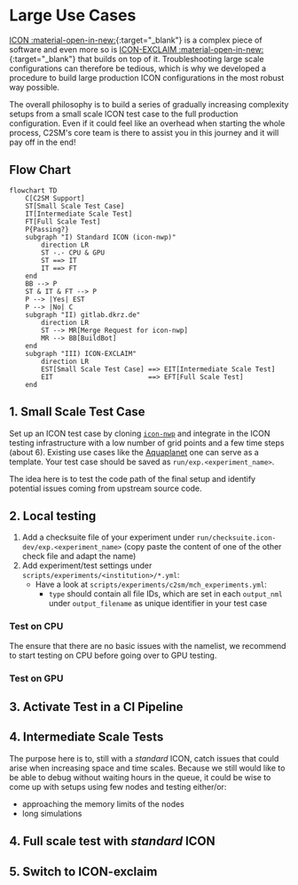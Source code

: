 # Large Use Cases

[ICON :material-open-in-new:](https://www.icon-model.org/icon_model){:target="_blank"} is a complex piece of software and even more so is [ICON-EXCLAIM :material-open-in-new:](https://github.com/C2SM/icon-exclaim){:target="_blank"} that builds on top of it. Troubleshooting large scale configurations can therefore be tedious, which is why we developed a procedure to build large production ICON configurations in the most robust way possible.

The overall philosophy is to build a series of gradually increasing complexity setups from a small scale ICON test case to the full production configuration. Even if it could feel like an overhead when starting the whole process, C2SM's core team is there to assist you in this journey and it will pay off in the end!

## Flow Chart

```mermaid
flowchart TD
    C[C2SM Support]
    ST[Small Scale Test Case]
    IT[Intermediate Scale Test]
    FT[Full Scale Test]
    P{Passing?}
    subgraph "I) Standard ICON (icon-nwp)"
        direction LR
        ST -.- CPU & GPU
        ST ==> IT
        IT ==> FT
    end
    BB --> P
    ST & IT & FT --> P
    P --> |Yes| EST
    P --> |No| C
    subgraph "II) gitlab.dkrz.de"
        direction LR
        ST --> MR[Merge Request for icon-nwp]
        MR --> BB[BuildBot]
    end
    subgraph "III) ICON-EXCLAIM"
        direction LR
        EST[Small Scale Test Case] ==> EIT[Intermediate Scale Test]
        EIT                        ==> EFT[Full Scale Test]
    end
```

## 1. Small Scale Test Case
Set up an ICON test case by cloning [`icon-nwp`](https://gitlab.dkrz.de/icon/icon-nwp) and integrate in the ICON testing infrastructure with a low number of grid points and a few time steps (about 6). Existing use cases like the [Aquaplanet](https://gitlab.dkrz.de/icon/icon-nwp/-/blob/master/run/exp.exclaim_ape_R02B04) one can serve as a template. Your test case should be saved as `run/exp.<experiment_name>`.

The idea here is to test the code path of the final setup and identify potential issues coming from upstream source code.

## 2. Local testing
1. Add a checksuite file of your experiment under `run/checksuite.icon-dev/exp.<experiment_name>` (copy paste the content of one of the other check file and adapt the name)
2. Add experiment/test settings under `scripts/experiments/<institution>/*.yml`:
    - Have a look at `scripts/experiments/c2sm/mch_experiments.yml`:
        - `type` should contain all file IDs, which are set in each `output_nml` under `output_filename` as unique identifier in your test case

### Test on CPU
The ensure that there are no basic issues with the namelist, we recommend to start testing on CPU before going over to GPU testing.

### Test on GPU

## 3. Activate Test in a CI Pipeline

## 4. Intermediate Scale Tests
The purpose here is to, still with a *standard* ICON, catch issues that could arise when increasing space and time scales. Because we still would like to be able to debug without waiting hours in the queue, it could be wise to come up with setups using few nodes and testing either/or: 

- approaching the memory limits of the nodes
- long simulations

## 4. Full scale test with *standard* ICON

## 5. Switch to ICON-exclaim

